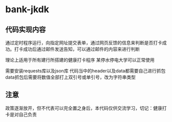 # bank-jkdk
## 代码实现内容
通过定时程序运行，向指定网址提交表单，通过网页反馈的信息来判断是否打卡成功。打卡成功后通过邮件发送告知，可以通过邮件的内容来进行判断

理论上适用于所有建行所搭建的健康打卡程序
某停水停电大学可以正常使用

需要安装requests库以及json库
代码当中的header以及data都需要自己进行抓包
data抓包后需要将数值全部打上双引号或单引号，改为字符串类型

## 注意
政策逐渐放开，但不代表可以完全置之身后，本代码仅供交流学习，切记：健康打卡是对自己负责
